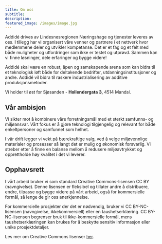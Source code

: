 ```yaml
---
title: Om oss
subtitle: 
description: 
featured_image: /images/image.jpg
---
```


Addidé drives av Lindesnesregionen Næringshage og tjenester leveres av oss. I tillegg har vi organisert våre venner og partnere i et nettverk hvor medlemmene deler og utvikler kompetanse. Det er et fag og et felt med både muligheter og utfordringer som ikke er testet og utprøvd. Sammen kan vi finne løsninger, dele erfaringer og bygge videre!

Addidé skal være en robust, åpen og samskapende arena som kan bidra til et teknologisk løft både for deltakende bedrifter, utdanningsinstitusjoner og andre. Addidé vil bidra til raskere industrialisering av additive produksjonsmetoder.

Vi holder til øst for Sjøsanden - **Hollendergata 3**, 4514 Mandal.

## Vår ambisjon
Vi sikter mot å kombinere våre forretningsmål med et sterkt samfunns- og miljøansvar. Vårt fokus er å gjøre teknologi tilgjengelig og relevant for både enkeltpersoner og samfunnet som helhet.

I vår drift legger vi vekt på bærekraftige valg, ved å velge miljøvennlige materialer og prosesser så langt det er mulig og økonomisk forsvarlig. Vi streber etter å finne en balanse mellom å redusere miljøavtrykket og opprettholde høy kvalitet i det vi leverer.

## Opphavsrett
I vårt arbeid bruker vi som standard Creative Commons-lisensen CC BY (navngivelse). Denne lisensen er fleksibel og tillater andre å distribuere, endre, tilpasse og bygge videre på vårt arbeid, også for kommersielle formål, så lenge de gir oss anerkjennelse.

For kommersielle prosjekter der det er nødvendig, bruker vi CC BY-NC-lisensen (navngivelse, ikkekommersiell) eller en taushetserklæring. CC BY-NC-lisensen begrenser bruk til ikke-kommersielle formål, mens taushetserklæringen kan brukes for å beskytte sensitiv informasjon eller unike prosjektdetaljer.

Les mer om Creative Commons lisenser [her](https://www.creativecommons.no/post/norske-lisenser-og-verktoy).

